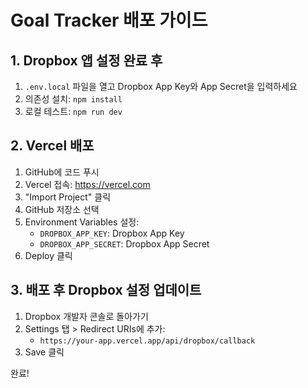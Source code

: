 # Goal Tracker 배포 가이드

## 1. Dropbox 앱 설정 완료 후

1. `.env.local` 파일을 열고 Dropbox App Key와 App Secret을 입력하세요
2. 의존성 설치: `npm install`
3. 로컬 테스트: `npm run dev`

## 2. Vercel 배포

1. GitHub에 코드 푸시
2. Vercel 접속: https://vercel.com
3. "Import Project" 클릭
4. GitHub 저장소 선택
5. Environment Variables 설정:
   - `DROPBOX_APP_KEY`: Dropbox App Key
   - `DROPBOX_APP_SECRET`: Dropbox App Secret
6. Deploy 클릭

## 3. 배포 후 Dropbox 설정 업데이트

1. Dropbox 개발자 콘솔로 돌아가기
2. Settings 탭 > Redirect URIs에 추가:
   - `https://your-app.vercel.app/api/dropbox/callback`
3. Save 클릭

완료!
